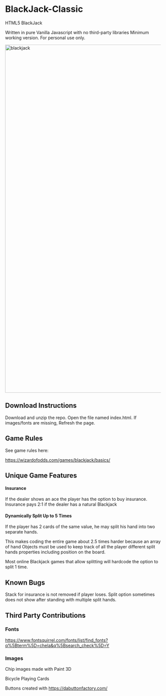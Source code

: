 # BlackJack-Classic
HTML5 BlackJack

Written in pure Vanilla Javascript with no third-party libraries
Minimum working version. For personal use only.

<img width="1124" alt="blackjack" src="https://user-images.githubusercontent.com/39435918/53032256-1eba9980-3434-11e9-9367-28f3679426f7.PNG">

## Download Instructions

Download and unzip the repo. 
Open the file named index.html. 
If images/fonts are missing, Refresh the page.

## Game Rules

See game rules here:

https://wizardofodds.com/games/blackjack/basics/

## Unique Game Features

#### Insurance

If the dealer shows an ace the player has the option to buy insurance. Insurance pays 2:1 if the dealer has a natural Blackjack

#### Dynamically Split Up to 5 Times

If the player has 2 cards of the same value, he may split his hand into two separate hands.

This makes coding the entire game about 2.5 times harder because an array of hand Objects must be used to keep track of all the player different split hands properties including position on the board. 

Most online Blackjack games that allow splitting will hardcode the option to split 1 time.

## Known Bugs

Stack for insurance is not removed if player loses. 
Split option sometimes does not show after standing with multiple split hands.


## Third Party Contributions

### Fonts
https://www.fontsquirrel.com/fonts/list/find_fonts?q%5Bterm%5D=chela&q%5Bsearch_check%5D=Y

### Images
Chip images made with Paint 3D

Bicycle Playing Cards

Buttons created with https://dabuttonfactory.com/
